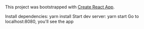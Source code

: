 This project was bootstrapped with [Create React App](https://github.com/facebookincubator/create-react-app).

Install dependencies: yarn install
Start dev server: yarn start
Go to localhost:8080, you'll see the app